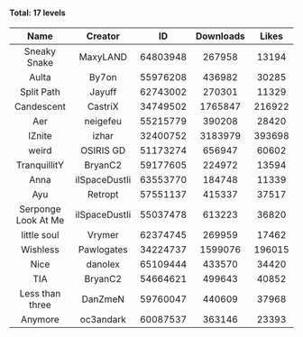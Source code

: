 #### Total: 17 levels

| Name | Creator | ID | Downloads | Likes |
|:---:|:---:|:---:|:---:|:---:|
| Sneaky Snake | MaxyLAND | 64803948 | 267958 | 13194
| Aulta | By7on | 55976208 | 436982 | 30285
| Split Path | Jayuff | 62743002 | 270301 | 11329
| Candescent | CastriX | 34749502 | 1765847 | 216922
| Aer | neigefeu | 55215779 | 390208 | 28420
| IZnite | izhar | 32400752 | 3183979 | 393698
| weird | OSIRIS GD | 51173274 | 656947 | 60602
| TranquillitY | BryanC2 | 59177605 | 224972 | 13594
| Anna | iISpaceDustIi | 63553770 | 184748 | 11339
| Ayu | Retropt | 57551137 | 415337 | 37517
| Serponge Look At Me | iISpaceDustIi | 55037478 | 613223 | 36820
| little soul | Vrymer | 62374745 | 269959 | 17462
| Wishless | Pawlogates | 34224737 | 1599076 | 196015
| Nice | danolex | 65109444 | 433570 | 34420
|  TIA | BryanC2 | 54664621 | 499643 | 40852
| Less than three | DanZmeN | 59760047 | 440609 | 37968
| Anymore | oc3andark | 60087537 | 363146 | 23393
